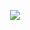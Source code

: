 <p align="center">
  <a href="https://cdn.jsdelivr.net/gh/tabler/sponsors/sponsors.svg">
    <img src="https://cdn.jsdelivr.net/gh/tabler/sponsors/sponsors.svg"/>
  </a>
</p>